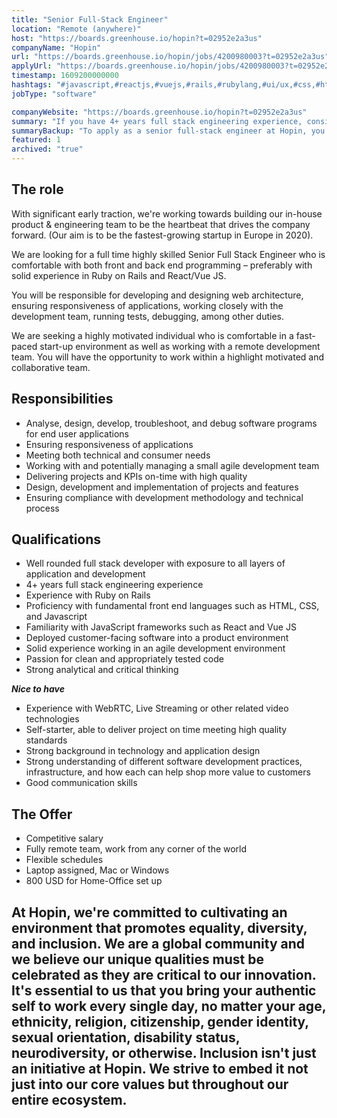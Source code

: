 ```yaml
---
title: "Senior Full-Stack Engineer"
location: "Remote (anywhere)"
host: "https://boards.greenhouse.io/hopin?t=02952e2a3us"
companyName: "Hopin"
url: "https://boards.greenhouse.io/hopin/jobs/4200980003?t=02952e2a3us"
applyUrl: "https://boards.greenhouse.io/hopin/jobs/4200980003?t=02952e2a3us#app"
timestamp: 1609200000000
hashtags: "#javascript,#reactjs,#vuejs,#rails,#rubylang,#ui/ux,#css,#html,#scrum,#windows"
jobType: "software"

companyWebsite: "https://boards.greenhouse.io/hopin?t=02952e2a3us"
summary: "If you have 4+ years full stack engineering experience, consider applying to Hopin's job post for a new senior full-stack engineer."
summaryBackup: "To apply as a senior full-stack engineer at Hopin, you preferably need to have some knowledge of: #javascript, #reactjs, #vuejs."
featured: 1
archived: "true"
---
```


## The role

With significant early traction, we're working towards building our in-house product & engineering team to be the heartbeat that drives the company forward. (Our aim is to be the fastest-growing startup in Europe in 2020).

We are looking for a full time highly skilled Senior Full Stack Engineer who is comfortable with both front and back end programming – preferably with solid experience in Ruby on Rails and React/Vue JS.

You will be responsible for developing and designing web architecture, ensuring responsiveness of applications, working closely with the development team, running tests, debugging, among other duties.

We are seeking a highly motivated individual who is comfortable in a fast-paced start-up environment as well as working with a remote development team. You will have the opportunity to work within a highlight motivated and collaborative team.

## Responsibilities 

*   Analyse, design, develop, troubleshoot, and debug software programs for end user applications
*   Ensuring responsiveness of applications
*   Meeting both technical and consumer needs
*   Working with and potentially managing a small agile development team
*   Delivering projects and KPIs on-time with high quality
*   Design, development and implementation of projects and features
*   Ensuring compliance with development methodology and technical process

## Qualifications

*   Well rounded full stack developer with exposure to all layers of application and development
*   4+ years full stack engineering experience
*   Experience with Ruby on Rails
*   Proficiency with fundamental front end languages such as HTML, CSS, and Javascript
*   Familiarity with JavaScript frameworks such as React and Vue JS
*   Deployed customer-facing software into a product environment
*   Solid experience working in an agile development environment
*   Passion for clean and appropriately tested code
*   Strong analytical and critical thinking

**_Nice to have_**

*   Experience with WebRTC, Live Streaming or other related video technologies
*   Self-starter, able to deliver project on time meeting high quality standards
*   Strong background in technology and application design
*   Strong understanding of different software development practices, infrastructure, and how each can help shop more value to customers
*   Good communication skills

## The Offer 

*   Competitive salary
*   Fully remote team, work from any corner of the world
*   Flexible schedules
*   Laptop assigned, Mac or Windows             
*   800 USD for Home-Office set up

## At Hopin, we're committed to cultivating an environment that promotes equality, diversity, and inclusion. We are a global community and we believe our unique qualities must be celebrated as they are critical to our innovation. It's essential to us that you bring your authentic self to work every single day, no matter your age, ethnicity, religion, citizenship, gender identity, sexual orientation, disability status, neurodiversity, or otherwise. Inclusion isn't just an initiative at Hopin. We strive to embed it not just into our core values but throughout our entire ecosystem.
